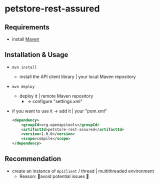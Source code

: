 # petstore-rest-assured

## Requirements

* install [Maven](https://maven.apache.org/)

## Installation & Usage

* `mvn install` 
  * install the API client library | your local Maven repository
* `mvn deploy` 
  * deploy it | remote Maven repository
    * -> configure "settings.xml"
* if you want to use it -> add it | your "pom.xml"

    ```xml
    <dependency>
        <groupId>org.openapitools</groupId>
        <artifactId>petstore-rest-assured</artifactId>
        <version>1.0.0</version>
        <scope>compile</scope>
    </dependency>
    ```

## Recommendation

* create an instance of `ApiClient` / thread | multithreaded environment
  * Reason: 🧠avoid potential issues 🧠
